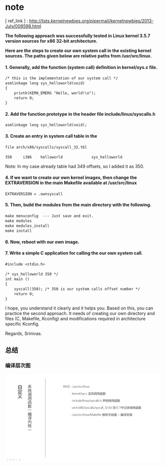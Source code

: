 # note
[ ref_link ] : http://lists.kernelnewbies.org/pipermail/kernelnewbies/2013-July/008598.html

**The following approach was successfully tested in Linux kernel 3.5.7 version sources for x86 32-bit architecture.**

**Here are the steps to create our own system call in the existing kernel sources. The paths given below are relative paths from /usr/src/linux.**

#### 1. Generally, add the function (system call) definition in kernel/sys.c file.

```
/* this is the implementation of our system call */
asmlinkage long sys_helloworld(void)
{
    printk(KERN_EMERG "Hello, world!\n");
    return 0;
}
```

#### 2. Add the function prototype in the header file include/linux/syscalls.h

```
asmlinkage long sys_helloworld(void);
```

#### 3. Create an entry in system call table in the

```
file arch/x86/syscalls/syscall_32.tbl

350     i386    helloworld             sys_helloworld
```

Note: In my case already table had 349 offsets, so I added it as 350.

#### 4. If we want to create our own kernel images, then change the EXTRAVERSION in the main Makefile available at /usr/src/linux

```
EXTRAVERSION = .ownsyscall
```

#### 5. Then, build the modules from the main directory with the following.

```
make menuconfig  --- Just save and exit.
make modules
make modules_install
make install
```

#### 6. Now, reboot with our own image.

#### 7. Write a simple C application for calling the our own system call.

```
#include <stdio.h>

/* sys_helloworld 350 */
int main ()
{
    syscall(350); /* 350 is our system calls offset number */
    return 0;
}
```

I hope, you understand it clearly and it helps you. Based on this, you can
practice the second approach. It needs of creating our own directory and
files (C, Makefile, Kconfig) and modifications required in architecture
specific Kconfig.

Regards,
Srinivas.

## 总结

### 编译层次图

![image](https://github.com/HyTrul/pic/blob/master/package/pic20180304210402.jpg)